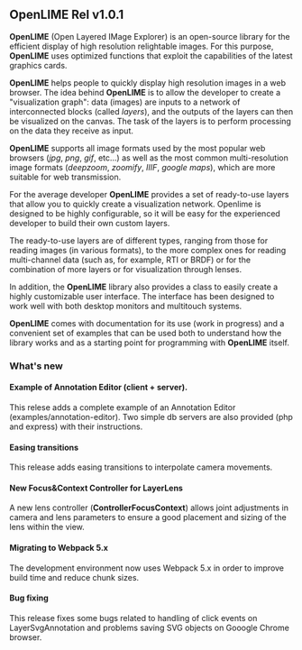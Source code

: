 ## OpenLIME Rel v1.0.1

**OpenLIME** (Open Layered IMage Explorer) is an open-source library for the efficient display of high resolution relightable images. 
For this purpose, **OpenLIME** uses optimized functions that exploit the capabilities of the latest graphics cards.

**OpenLIME** helps people to quickly display high resolution images in a web browser. 
The idea behind **OpenLIME** is to allow the developer to create a "visualization graph": data (images) are inputs to a network of interconnected blocks (called *layers*), and the outputs of the layers can then be visualized on the canvas. The task of the layers is to perform processing on the data they receive as input.

**OpenLIME** supports all image formats used by the most popular web browsers (*jpg*, *png*, *gif*, etc...) as well as the most common multi-resolution image formats (*deepzoom*, *zoomify*, *IIIF*, *google maps*), which are more suitable for web transmission.

For the average developer **OpenLIME** provides a set of ready-to-use layers that allow you to quickly create a visualization network.
Openlime is designed to be highly configurable, so it will be easy for the experienced developer to build their own custom layers. 

The ready-to-use layers are of different types, ranging from those for reading images (in various formats), to the more complex ones for reading multi-channel data (such as, for example, RTI or BRDF) or for the combination of more layers or for visualization through lenses.

In addition, the **OpenLIME** library also provides a class to easily create a highly customizable user interface. The interface has been designed to work well with both desktop monitors and multitouch systems. 

**OpenLIME** comes with documentation for its use (work in progress) and a convenient set of examples that can be used both to understand how the library works and as a starting point for programming with **OpenLIME** itself.

### What's new
#### Example of Annotation Editor (client + server). 
This relese adds a complete example of an Annotation Editor (examples/annotation-editor).
Two simple db servers are also provided (php and express) with their instructions.
#### Easing transitions
This release adds easing transitions to interpolate camera movements.
#### New Focus&Context Controller for LayerLens
A new lens controller (**ControllerFocusContext**) allows joint adjustments in camera and lens parameters to ensure a good placement and sizing of the lens within the view.
#### Migrating to Webpack 5.x
The development environment now uses Webpack 5.x in order to improve build time and reduce chunk sizes.
#### Bug fixing
This release fixes some bugs related to handling of click events on LayerSvgAnnotation and problems saving SVG objects on Gooogle Chrome browser.
